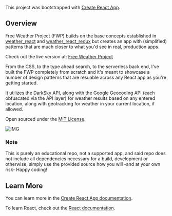 This project was bootstrapped with [Create React App](https://github.com/facebook/create-react-app).

## Overview

Free Weather Project (FWP) builds on the base concepts established in [weather_react](https://github.com/cslogan-red/weather_react) and [weather_react_redux](https://github.com/cslogan-red/weather_react_redux) but creates an app with (simplified) patterns that are much closer to what you'd see in real, production apps.

Check out the live version at: [Free Weather Project](https://freeweatherproject.net/)

From the CSS, to the type ahead search, to the serverless back end, I've built the FWP completely from scratch and it's meant to showcase a number of design patterns that are resuable across any React app as you're getting started.

It utilizes the [DarkSky API](https://darksky.net/poweredby/), along with the Google Geocoding API (each obfuscated via the API layer) for weather results based on any entered location, along
with geotracking for weather in your current location, if allowed.

Open sourced under the [MIT License](https://github.com/cslogan-red/free_weather_project/blob/master/LICENSE).

![IMG](https://i.imgur.com/0TY1or9.png)

### Note

This is purely an educational repo, not a supported app, and said repo does not include all dependencies necessary for a build, development or otherwise, simply use the provided source how you will -and at your own risk- Happy coding!

## Learn More

You can learn more in the [Create React App documentation](https://facebook.github.io/create-react-app/docs/getting-started).

To learn React, check out the [React documentation](https://reactjs.org/).
